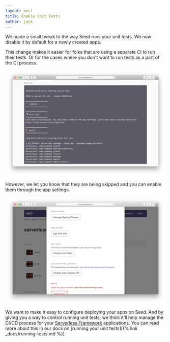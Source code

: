 ```yaml
---
layout: post
title: Enable Unit Tests
author: jack
---
```


We made a small tweak to the way Seed runs your unit tests. We now disable it by default for a newly created apps.

This change makes it easier for folks that are using a separate CI to run their tests. Or for the cases where you don't want to run tests as a part of the CI process.

![Unit tests disabled by default](/assets/blog/enable-unit-tests/unit-tests-disabled-by-default.png)

However, we let you know that they are being skipped and you can enable them through the app settings.

![Enable unit tests setting](/assets/blog/enable-unit-tests/enable-unit-tests-setting.png)

We want to make it easy to configure deploying your apps on Seed. And by giving you a way to control running unit tests, we think it'll help manage the CI/CD process for your [Serverless Framework](https://serverless.com) applications. You can read more about this in our docs on [running your unit tests]({% link _docs/running-tests.md %}).
